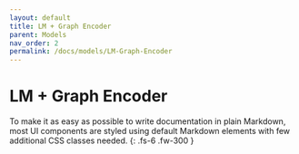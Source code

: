 ```yaml
---
layout: default
title: LM + Graph Encoder
parent: Models
nav_order: 2
permalink: /docs/models/LM-Graph-Encoder
---
```


# LM + Graph Encoder

To make it as easy as possible to write documentation in plain Markdown, most UI components are styled using default Markdown elements with few additional CSS classes needed.
{: .fs-6 .fw-300 }
